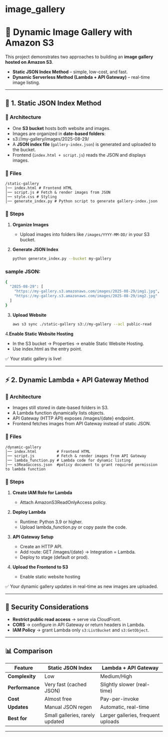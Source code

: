 # image_gallery
# 📸 Dynamic Image Gallery with Amazon S3  

This project demonstrates two approaches to building an **image gallery hosted on Amazon S3**.  

- **Static JSON Index Method** – simple, low-cost, and fast.  
- **Dynamic Serverless Method (Lambda + API Gateway)** – real-time image listing.  

---

## 🚀 1. Static JSON Index Method  

### 🔹 Architecture
   - One **S3 bucket** hosts both website and images.  
   - Images are organized in **date-based folders**:  
   - s3://my-gallery/images/2025-08-29/
   - A **JSON index file** (`gallery-index.json`) is generated and uploaded to the bucket.  
   - Frontend (`index.html + script.js`) reads the JSON and displays images.  



### 🔹 Files
```
/static-gallery
│── index.html # Frontend HTML
│── script.js # Fetch & render images from JSON
│── style.css # Styling
│── generate_index.py # Python script to generate gallery-index.json
```



### 🔹 Steps
1. **Organize Images**
   - Upload images into folders like `/images/YYYY-MM-DD/` in your S3 bucket.

2. **Generate JSON Index**
   ```bash
   python generate_index.py --bucket my-gallery
   ```
### sample JSON:
```bash
{
  "2025-08-29": [
    "https://my-gallery.s3.amazonaws.com/images/2025-08-29/img1.jpg",
    "https://my-gallery.s3.amazonaws.com/images/2025-08-29/img2.jpg"
  ]
}
```
3. **Upload Website**
   ```bash
   aws s3 sync ./static-gallery s3://my-gallery --acl public-read
   ```
4.**Enable Static Website Hosting**
   - In the S3 bucket → Properties → enable Static Website Hosting.
   - Use index.html as the entry point.

✅ Your static gallery is live!

***
## ⚡ 2. Dynamic Lambda + API Gateway Method
### 🔹 Architecture

   - Images still stored in date-based folders in S3.
   - A Lambda function dynamically lists objects.
   - API Gateway (HTTP API) exposes /images/{date} endpoint.
   - Frontend fetches images from API Gateway instead of static JSON.

### 🔹 Files
```
/dynamic-gallery
│── index.html         # Frontend HTML
│── script.js          # Fetch & render images from API Gateway
│── lambda_function.py # Lambda code for dynamic listing
|── s3Readaccess.json  #policy document to grant required permission to lambda function
```
### 🔹 Steps
1. **Create IAM Role for Lambda**
   - Attach AmazonS3ReadOnlyAccess policy.

2. **Deploy Lambda**
   - Runtime: Python 3.9 or higher.
   - Upload lambda_function.py or copy paste the code.

3. **API Gateway Setup**
   - Create an HTTP API.
   - Add route: GET /images/{date} → Integration = Lambda.
   - Deploy to stage (default or prod).

4. **Upload the Frontend to S3**
   - Enable static website hosting
  
✅ Your dynamic gallery updates in real-time as new images are uploaded.

---

## 🔐 Security Considerations
- **Restrict public read access** → serve via CloudFront.  
- **CORS** → configure in API Gateway or return headers in Lambda.  
- **IAM Policy** → grant Lambda only `s3:ListBucket` and `s3:GetObject`.  

---

## 📊 Comparison

| Feature          | Static JSON Index       | Lambda + API Gateway   |
|------------------|------------------------|-------------------------|
| **Complexity**   | Low                    | Medium/High             |
| **Performance**  | Very fast (cached JSON) | Slightly slower (real-time) |
| **Cost**         | Almost free            | Pay-per-invoke          |
| **Updates**      | Manual JSON regen      | Automatic, real-time    |
| **Best for**     | Small galleries, rarely updated | Larger galleries, frequent uploads |

---

  

  
